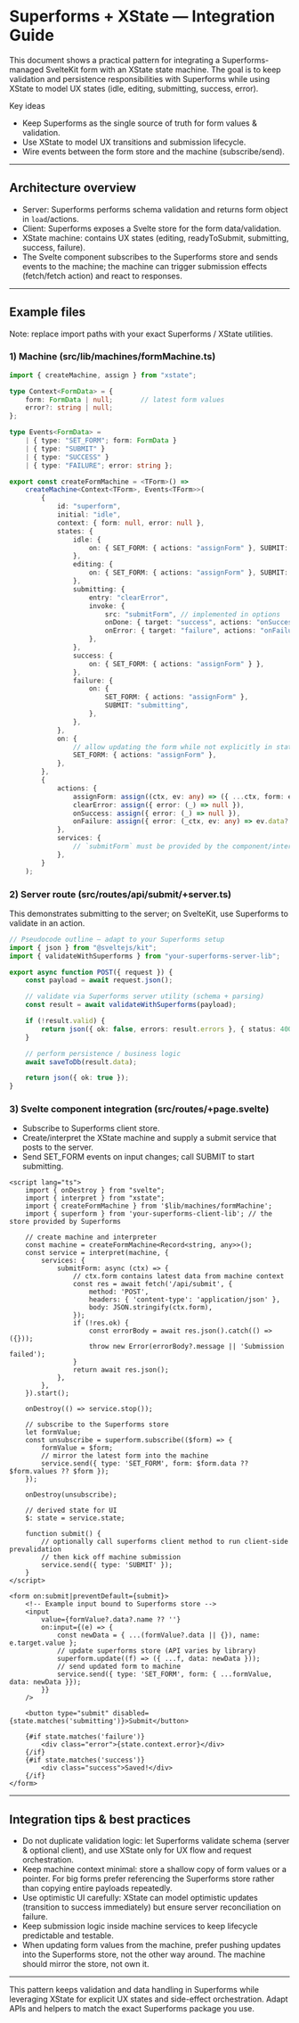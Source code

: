 # Superforms + XState — Integration Guide

This document shows a practical pattern for integrating a Superforms-managed SvelteKit form with an XState state machine. The goal is to keep validation and persistence responsibilities with Superforms while using XState to model UX states (idle, editing, submitting, success, error).

Key ideas
- Keep Superforms as the single source of truth for form values & validation.
- Use XState to model UX transitions and submission lifecycle.
- Wire events between the form store and the machine (subscribe/send).

---

## Architecture overview

- Server: Superforms performs schema validation and returns form object in `load`/actions.
- Client: Superforms exposes a Svelte store for the form data/validation.
- XState machine: contains UX states (editing, readyToSubmit, submitting, success, failure).
- The Svelte component subscribes to the Superforms store and sends events to the machine; the machine can trigger submission effects (fetch/fetch action) and react to responses.

---

## Example files

Note: replace import paths with your exact Superforms / XState utilities.

### 1) Machine (src/lib/machines/formMachine.ts)
```ts
import { createMachine, assign } from "xstate";

type Context<FormData> = {
    form: FormData | null;       // latest form values
    error?: string | null;
};

type Events<FormData> =
    | { type: "SET_FORM"; form: FormData }
    | { type: "SUBMIT" }
    | { type: "SUCCESS" }
    | { type: "FAILURE"; error: string };

export const createFormMachine = <TForm>() =>
    createMachine<Context<TForm>, Events<TForm>>(
        {
            id: "superform",
            initial: "idle",
            context: { form: null, error: null },
            states: {
                idle: {
                    on: { SET_FORM: { actions: "assignForm" }, SUBMIT: "submitting" },
                },
                editing: {
                    on: { SET_FORM: { actions: "assignForm" }, SUBMIT: "submitting" },
                },
                submitting: {
                    entry: "clearError",
                    invoke: {
                        src: "submitForm", // implemented in options
                        onDone: { target: "success", actions: "onSuccess" },
                        onError: { target: "failure", actions: "onFailure" },
                    },
                },
                success: {
                    on: { SET_FORM: { actions: "assignForm" } },
                },
                failure: {
                    on: {
                        SET_FORM: { actions: "assignForm" },
                        SUBMIT: "submitting",
                    },
                },
            },
            on: {
                // allow updating the form while not explicitly in states above
                SET_FORM: { actions: "assignForm" },
            },
        },
        {
            actions: {
                assignForm: assign((ctx, ev: any) => ({ ...ctx, form: ev.form })),
                clearError: assign({ error: (_) => null }),
                onSuccess: assign({ error: (_) => null }),
                onFailure: assign({ error: (_ctx, ev: any) => ev.data?.message || String(ev) }),
            },
            services: {
                // `submitForm` must be provided by the component/interpret call
            },
        }
    );
```

### 2) Server route (src/routes/api/submit/+server.ts)
This demonstrates submitting to the server; on SvelteKit, use Superforms to validate in an action.
```ts
// Pseudocode outline — adapt to your Superforms setup
import { json } from "@sveltejs/kit";
import { validateWithSuperforms } from "your-superforms-server-lib";

export async function POST({ request }) {
    const payload = await request.json();

    // validate via Superforms server utility (schema + parsing)
    const result = await validateWithSuperforms(payload);

    if (!result.valid) {
        return json({ ok: false, errors: result.errors }, { status: 400 });
    }

    // perform persistence / business logic
    await saveToDb(result.data);

    return json({ ok: true });
}
```

### 3) Svelte component integration (src/routes/+page.svelte)
- Subscribe to Superforms client store.
- Create/interpret the XState machine and supply a submit service that posts to the server.
- Send SET_FORM events on input changes; call SUBMIT to start submitting.
```svelte
<script lang="ts">
    import { onDestroy } from "svelte";
    import { interpret } from "xstate";
    import { createFormMachine } from '$lib/machines/formMachine';
    import { superform } from 'your-superforms-client-lib'; // the store provided by Superforms

    // create machine and interpreter
    const machine = createFormMachine<Record<string, any>>();
    const service = interpret(machine, {
        services: {
            submitForm: async (ctx) => {
                // ctx.form contains latest data from machine context
                const res = await fetch('/api/submit', {
                    method: 'POST',
                    headers: { 'content-type': 'application/json' },
                    body: JSON.stringify(ctx.form),
                });
                if (!res.ok) {
                    const errorBody = await res.json().catch(() => ({}));
                    throw new Error(errorBody?.message || 'Submission failed');
                }
                return await res.json();
            },
        },
    }).start();

    onDestroy(() => service.stop());

    // subscribe to the Superforms store
    let formValue;
    const unsubscribe = superform.subscribe(($form) => {
        formValue = $form;
        // mirror the latest form into the machine
        service.send({ type: 'SET_FORM', form: $form.data ?? $form.values ?? $form });
    });

    onDestroy(unsubscribe);

    // derived state for UI
    $: state = service.state;

    function submit() {
        // optionally call superforms client method to run client-side prevalidation
        // then kick off machine submission
        service.send({ type: 'SUBMIT' });
    }
</script>

<form on:submit|preventDefault={submit}>
    <!-- Example input bound to Superforms store -->
    <input
        value={formValue?.data?.name ?? ''}
        on:input={(e) => {
            const newData = { ...(formValue?.data || {}), name: e.target.value };
            // update superforms store (API varies by library)
            superform.update((f) => ({ ...f, data: newData }));
            // send updated form to machine
            service.send({ type: 'SET_FORM', form: { ...formValue, data: newData }});
        }}
    />

    <button type="submit" disabled={state.matches('submitting')}>Submit</button>

    {#if state.matches('failure')}
        <div class="error">{state.context.error}</div>
    {/if}
    {#if state.matches('success')}
        <div class="success">Saved!</div>
    {/if}
</form>
```

---

## Integration tips & best practices

- Do not duplicate validation logic: let Superforms validate schema (server & optional client), and use XState only for UX flow and request orchestration.
- Keep machine context minimal: store a shallow copy of form values or a pointer. For big forms prefer referencing the Superforms store rather than copying entire payloads repeatedly.
- Use optimistic UI carefully: XState can model optimistic updates (transition to success immediately) but ensure server reconciliation on failure.
- Keep submission logic inside machine services to keep lifecycle predictable and testable.
- When updating form values from the machine, prefer pushing updates into the Superforms store, not the other way around. The machine should mirror the store, not own it.

---

This pattern keeps validation and data handling in Superforms while leveraging XState for explicit UX states and side-effect orchestration. Adapt APIs and helpers to match the exact Superforms package you use.